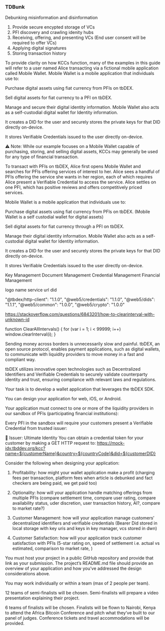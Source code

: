 ### TDBunk

Debunking misinformation and disinformation

1. Provide secure encypted storage of VCs
2. PFI discovery and crawling idenity hubs
3. Receiving, offering, and presenting VCs (End user consent will be required to offer VCs)
4. Applying digital signatures
5. Storing transaction history


To provide clarity on how KCCs function, many of the examples in this guide will refer to a user named Alice transacting via a fictional mobile application called Mobile Wallet. Mobile Wallet is a mobile application that individuals use to:


Purchase digital assets using fiat currency from PFIs on tbDEX.

Sell digital assets for fiat currency to a PFI on tbDEX.

Manage and secure their digital identity information. Mobile Wallet also acts as a self-custodial digital wallet for Identity information.

It creates a DID for the user and securely stores the private keys for that DID directly on-device.

It stores Verifiable Credentials issued to the user directly on-device.



⚠️ Note: While our example focuses on a Mobile Wallet capable of purchasing, storing, and selling digital assets, KCCs may generally be used for any type of financial transaction.


To transact with PFIs on tbDEX, Alice first opens Mobile Wallet and searches for PFIs offering services of interest to her. Alice sees a handful of PFIs offering the service she wants in her region, each of which requires Alice present a Verifiable Credential to access the service. Alice settles on one PFI, which has positive reviews and offers competitively priced services.


Mobile Wallet is a mobile application that individuals use to:

Purchase digital assets using fiat currency from PFIs on tbDEX. (Mobile Wallet is a self custodial wallet for digital assets)

Sell digital assets for fiat currency through a PFI on tbDEX.

Manage their digital identity information. Mobile Wallet also acts as a self-custodial digital wallet for Identity information.

It creates a DID for the user and securely stores the private keys for that DID directly on-device.

It stores Verifiable Credentials issued to the user directly on-device.

Key Management
Document Management
Credential Management
Financial Management


logo
name
service url
did


"@tbdex/http-client": "1.1.0",
"@web5/credentials": "1.1.0",
"@web5/dids": "1.1.1",
"@web5/common": "1.0.0",
"@web5/crypto": "1.0.0"

https://stackoverflow.com/questions/6843201/how-to-clearinterval-with-unknown-id

function ClearAllIntervals() {
    for (var i = 1; i < 99999; i++)
        window.clearInterval(i);
}

Sending money across borders is unnecessarily slow and painful. tbDEX, an open source protocol, enables payment applications, such as digital wallets, to communicate with liquidity providers to move money in a fast and compliant way.

tbDEX utilizes innovative open technologies such as Decentralized Identifiers and Verifiable Credentials to securely validate counterparty identity and trust, ensuring compliance with relevant laws and regulations.


Your task is to develop a wallet application that leverages the tbDEX SDK.  

You can design your application for web, iOS, or Android. 

Your application must connect to one or more of the liquidity providers in our sandbox of PFIs (participating financial institutions):

Every PFI in the sandbox will require your customers present a Verifiable Credential from trusted issuer:

🪪 Issuer: Ultimate Identity
You can obtain a credential token for your customer by making a GET HTTP request to:
https://mock-idv.tbddev.org/kcc?name=${customerName}&country=${countryCode}&did=${customerDID}



Consider the following when designing your application:

1. Profitability: how might your wallet application make a profit (charging fees per transaction, platform fees when article is debunked and fact checkers are being paid, we get paid too)

2. Optionality: how will your application handle matching offerings from multiple PFIs (compare settlement time, compare user rating, compare availability status, uder discretion, user transaction history, AI?, compare to market rate?)

3. Customer Management: how will your application manage customers’ decentralized identifiers and verifiable credentials (Bearer Did stored in local storage with key uris and keys in key manager, vcs stored in dwn)

4. Customer Satisfaction: how will your application track customer satisfaction with PFIs (5-star rating on, speed of settlement i.e. actual vs estimated, comparison to market rate, )


You must host your project in a public GitHub repository and provide that link as your submission. The project’s README.md file should provide an overview of your application and how you’ve addressed the design considerations above.



You may work individually or within a team (max of 2 people per team). 

12 teams of semi-finalists will be chosen. Semi-finalists will prepare a video presentation explaining their project.

6 teams of finalists will be chosen. Finalists will be flown to Nairobi, Kenya to attend the Africa Bitcoin Conference and pitch what they’ve built to our panel of judges. Conference tickets and travel accommodations will be provided.